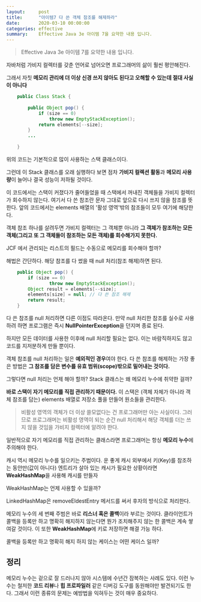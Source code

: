 ```yaml
---
layout:     post
title:      "아이템7 다 쓴 객체 참조를 해제하라"
date:       2020-03-10 00:00:00
categories: effective
summary:    Effective Java 3e 아이템 7을 요약한 내용 입니다.
---
```


> Effective Java 3e 아이템 7를 요약한 내용 입니다.

자바처럼 가비지 컬렉터를 갖춘 언어로 넘어오면 프로그래머의 삶이 훨씬 평안해진다. 

그래서 자칫 **메모리 관리에 더 이상 신경 쓰지 않아도 된다고 오해할 수 있는데 절대 사실이 아니다**
```java
    public Class Stack {
    	
    	public Object pop() {
    		if (size == 0)
    			throw new EmptyStackException();
    		return elements[--size];
    	}
    	...
    
    }
```

위의 코드는 기본적으로 많이 사용하는 스택 클래스이다. 

그런데 이 Stack 클래스를 오래 실행하다 보면 점차 **가비지 컬렉션 활동**과 **메모리 사용량**이 늘어나 결국 성능이 저하될 것이다. 

이 코드에서는 스택이 커졌다가 줄어들었을 때 스택에서 꺼내진 객체들을 가비지 컬렉터가 회수하지 않는다. 여기서 다 쓴 참조란 문자 그대로 앞으로 다시 쓰지 않을 참조를 뜻한다. 앞의 코드에서는 elements 배열의 '활성 영역'밖의 참조들이 모두 여기에 해당한다. 

객체 참조 하나를 살려두면 가비지 컬렉터는 그 객체뿐 아니라 **그 객체가 참조하는 모든 객체(그리고 또 그 객체들이 참조하는 모든 객체)를 회수해가지 못한다.** 

JCF 에서 관리되는 리스트의 필드는 수동으로 메모리를 회수해야 할까?

해법은 간단하다. 해당 참조를 다 썼을 때 null 처리(참조 해제)하면 된다. 
```java
    public Object pop() {
    	if (size == 0)
    			throw new EmptyStackException();
    	Object result = elements[--size];
    	elements[size] = null; // 다 쓴 참조 해제
    	return result;	
    }
```

다 쓴 참조를 null 처리하면 다른 이점도 따라온다. 만약 null 처리한 참조를 실수로 사용하려 하면 프로그램은 즉시 **NullPointerException**을 던지며 종료 된다. 

하지만 모든 데이터를 사용한 이후에 null 처리할 필요는 없다. 이는 바람직하지도 않고 코드를 지저분하게 만들 뿐이다. 

객체 참조를 null 처리하는 일은 **예외적인 경우**여야 한다. 다 쓴 참조를 해제하는 가장 좋은 방법은 **그 참조를 담은 변수를 유효 범위(scope)밖으로 밀어내는 것이다.** 

그렇다면 null 처리는 언제 해야 할까? Stack 클래스는 왜 메모리 누수에 취약한 걸까? 

**바로 스택이 자기 메모리를 직접 관리하기 때문이다.** 이 스택은 (객체 자체가 아니라 객체 참조를 담는) elements 배열로 저장소 풀을 만들어 원소들을 관리한다. 

> 비활성 영역의 객체가 더 이상 쓸모없다는 건 프로그래머만 아는 사실이다. 그러므로 프로그래머는 비활성 영역이 되는 순간 null 처리해서 해당 객체를 더는 쓰지 않을 것임을 가비지 컬렉터에 알려야 한다.

일반적으로 자기 메모리를 직접 관리하는 클래스라면 프로그래머는 항싱 **메모리 누수**에 주의해야 한다. 

캐시 역시 메모리 누수를 일으키는 주범이다. 운 좋게 캐시 외부에서 키(Key)를 참조하는 동안만(값이 아니다) 엔트리가 살아 있는 캐시가 필요한 상황이라면 **WeakHashMap**을 사용해 캐시를 만들자

WeakHashMap는 언제 사용할 수 있을까?

LinkedHashMap은 removeEldestEntry 메서드를 써서 후자의 방식으로 처리한다. 

메모리 누수의 세 번째 주범은 바로 **리스너 혹은 콜백**이라 부르는 것이다. 클라이언트가 콜백을 등록만 하고 명확히 해지하지 않는다면 뭔가 조치해주지 않는 한 콜백은 계속 쌓여갈 것이다. 이 또한 **WeakHashMap**에 키로 저장하면 해결 가능 하다. 

콜백을 등록만 하고 명확히 해지 하지 않는 케이스는 어떤 케이스 일까?

## 정리

메모리 누수는 겉으로 잘 드러나지 않아 시스템에 수년간 잠복하는 사례도 있다. 이런 누수는 철저한 **코드 리뷰**나 **힙 프로파일러** 같은 디버깅 도구를 동원해야만 발견되기도 한다. 그래서 이런 종류의 문제는 예방법을 익혀두는 것이 매우 중요하다.
